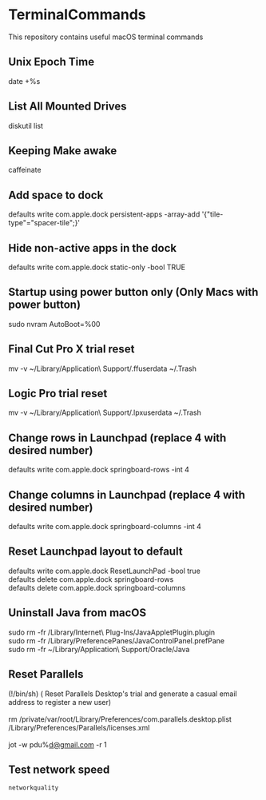 # TerminalCommands
This repository contains useful macOS terminal commands

## Unix Epoch Time
date +%s

## List All Mounted Drives
diskutil list

## Keeping Make awake
caffeinate 

## Add space to dock
defaults write com.apple.dock persistent-apps -array-add '{"tile-type"="spacer-tile";}'

## Hide non-active apps in the dock
defaults write com.apple.dock static-only -bool TRUE

## Startup using power button only (Only Macs with power button)
sudo nvram AutoBoot=%00

## Final Cut Pro X trial reset
mv -v ~/Library/Application\ Support/.ffuserdata ~/.Trash

## Logic Pro trial reset
mv -v ~/Library/Application\ Support/.lpxuserdata ~/.Trash

## Change rows in Launchpad (replace 4 with desired number)
defaults write com.apple.dock springboard-rows -int 4

## Change columns in Launchpad (replace 4 with desired number)
defaults write com.apple.dock springboard-columns -int 4

## Reset Launchpad layout to default
defaults write com.apple.dock ResetLaunchPad -bool true <br>
defaults delete com.apple.dock springboard-rows <br>
defaults delete com.apple.dock springboard-columns

## Uninstall Java from macOS
sudo rm -fr /Library/Internet\ Plug-Ins/JavaAppletPlugin.plugin <br>
sudo rm -fr /Library/PreferencePanes/JavaControlPanel.prefPane <br>
sudo rm -fr ~/Library/Application\ Support/Oracle/Java <br>

## Reset Parallels
(!/bin/sh)
( Reset Parallels Desktop's trial and generate a casual email address to register a new user)<br><br>
rm /private/var/root/Library/Preferences/com.parallels.desktop.plist /Library/Preferences/Parallels/licenses.xml<br><br>
jot -w pdu%d@gmail.com -r 1

## Test network speed
```zsh
networkquality

